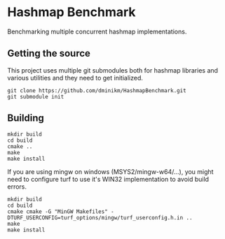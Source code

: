 # Hashmap Benchmark 

Benchmarking multiple concurrent hashmap implementations.

## Getting the source

This project uses multiple git submodules both for hashmap libraries and various utilities and they need to get initialized.

```
git clone https://github.com/dminikm/HashmapBenchmark.git
git submodule init
```

## Building

```
mkdir build
cd build
cmake ..
make
make install
```

If you are using mingw on windows (MSYS2/mingw-w64/...), you might need to configure turf to use it's WIN32 implementation to avoid build errors.

```
mkdir build
cd build
cmake cmake -G "MinGW Makefiles" -DTURF_USERCONFIG=turf_options/mingw/turf_userconfig.h.in ..
make
make install
```